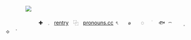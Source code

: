             ![](https://64.media.tumblr.com/7430f2befa843864b4ea911c4f11b166/3b408ace742f5d6c-2b/s2048x3072_c0,0,99833,99704/cf30e8f2510f4ec3e70c7f80fd9d6f42ffe173bb.gif)
        
                    ✚　𓈒ㅤ[rentry](https://rentry.co/ii18)ㅤ⿻ㅤ[pronouns.cc](https://pronouns.cc/@mefon) ৎ　　ꭷ　　◌ 　  ׁ  　🐟　  ͡ ⠀　  ۪ 　 ✧　  ֗ 
